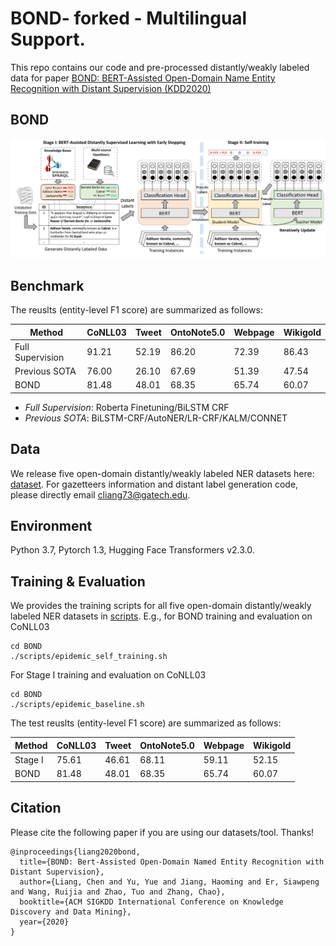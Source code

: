 # BOND- forked - Multilingual Support.
This repo contains our code and pre-processed distantly/weakly labeled data for paper [BOND: BERT-Assisted Open-Domain Name Entity Recognition with Distant Supervision (KDD2020)](https://arxiv.org/abs/2006.15509)

## BOND

![BOND-Framework](docs/bond.png)

## Benchmark
The reuslts (entity-level F1 score) are summarized as follows:

| Method | CoNLL03 | Tweet | OntoNote5.0 | Webpage | Wikigold |
| ------ | ------- | ----- | ----------- | ------- | -------- |
| Full Supervision  | 91.21 | 52.19 | 86.20 | 72.39 | 86.43 |
| Previous SOTA | 76.00 | 26.10 | 67.69 | 51.39 | 47.54 |
| BOND | 81.48 | 48.01 | 68.35 | 65.74 | 60.07 |

- *Full Supervision*: Roberta Finetuning/BiLSTM CRF
- *Previous SOTA*: BiLSTM-CRF/AutoNER/LR-CRF/KALM/CONNET


## Data

We release five open-domain distantly/weakly labeled NER datasets here: [dataset](dataset). For gazetteers information and distant label generation code, please directly email cliang73@gatech.edu.

## Environment

Python 3.7, Pytorch 1.3, Hugging Face Transformers v2.3.0.

## Training & Evaluation

We provides the training scripts for all five open-domain distantly/weakly labeled NER datasets in [scripts](scripts). E.g., for BOND training and evaluation on CoNLL03
```
cd BOND
./scripts/epidemic_self_training.sh
```
For Stage I training and evaluation on CoNLL03
```
cd BOND
./scripts/epidemic_baseline.sh
```
The test reuslts (entity-level F1 score) are summarized as follows:

| Method | CoNLL03 | Tweet | OntoNote5.0 | Webpage | Wikigold |
| ------ | ------- | ----- | ----------- | ------- | -------- |
| Stage I| 75.61   | 46.61 | 68.11       | 59.11   | 52.15    |
| BOND   | 81.48   | 48.01 | 68.35       | 65.74   | 60.07    |


## Citation

Please cite the following paper if you are using our datasets/tool. Thanks!

```
@inproceedings{liang2020bond,
  title={BOND: Bert-Assisted Open-Domain Named Entity Recognition with Distant Supervision},
  author={Liang, Chen and Yu, Yue and Jiang, Haoming and Er, Siawpeng and Wang, Ruijia and Zhao, Tuo and Zhang, Chao},
  booktitle={ACM SIGKDD International Conference on Knowledge Discovery and Data Mining},
  year={2020}
}
```